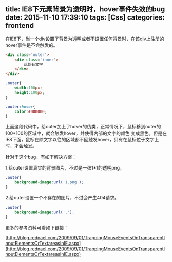 title: IE8下元素背景为透明时，hover事件失效的bug
date: 2015-11-10 17:39:10
tags: [Css]
categories: frontend
---
在IE8下，当一个div设置了背景为透明或者不设置任何背景时，在该div上注册的hover事件是不会触发的。

```html
<div class='outer'>
    <div class='inner'>
        此处有文字
    </div>
</div>
```

```css
.outer{
    width:100px;
    height:100px;
}

.outer:hover{
    color:#000000;
}
```

<!-- more -->

上面这段代码中，给outer加上了hover的伪类，正常情况下，鼠标移到outer的100*100的区域中，就会触发hover，并使得内部的文字的颜色
变成黑色。但是在IE8下面，鼠标在除文字以往的区域都不回触发hover，只有在鼠标位于文字上时，才会触发。

针对于这个bug，有如下解决方案：

1.给outer设置真实的背景图片，不过是一张1*1的透明png。

```css
.outer{
    background-image:url('1.png');
}
```

2.给outer设置一个不存在的图片，不过会产生404请求。
```css
.outer{
    background-image:url('.');
}
```

更多的参考资料可看如下链接：

[http://blog.rednael.com/2009/09/01/TrappingMouseEventsOnTransparentInputElementsOrTextareasInIE.aspx](http://blog.rednael.com/2009/09/01/TrappingMouseEventsOnTransparentInputElementsOrTextareasInIE.aspx)
